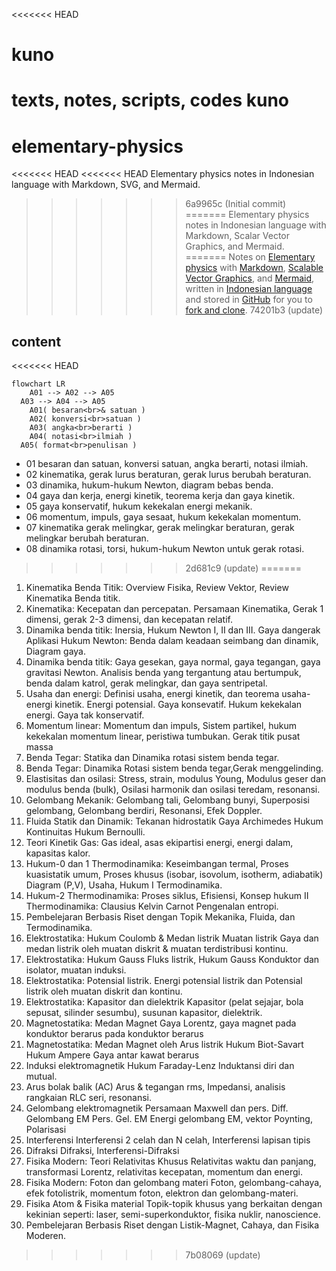 <<<<<<< HEAD
# kuno
texts, notes, scripts, codes kuno 
=======
# elementary-physics
<<<<<<< HEAD
<<<<<<< HEAD
Elementary physics notes in Indonesian language with Markdown, SVG, and Mermaid.
>>>>>>> 6a9965c (Initial commit)
=======
Elementary physics notes in Indonesian language with Markdown, Scalar Vector Graphics, and Mermaid.
=======
Notes on [Elementary physics](https://en.wikipedia.org/wiki/Outline_of_physics#General_concepts_of_physics) with [Markdown](https://www.markdownguide.org/), [Scalable Vector Graphics](https://developer.mozilla.org/en-US/docs/Web/SVG), and [Mermaid](https://mermaid-js.github.io/mermaid/), written in [Indonesian language](https://www.expat.or.id/info/historyofbahasaindonesia.html) and stored in [GitHub](https://github.com/) for you to [fork and clone](https://github.community/t/the-difference-between-forking-and-cloning-a-repository/10189).
>>>>>>> 74201b3 (update)


## content
<<<<<<< HEAD

```mermaid
flowchart LR
	A01 --> A02 --> A05
  A03 --> A04 --> A05
	A01( besaran<br>& satuan )
	A02( konversi<br>satuan )
	A03( angka<br>berarti )
	A04( notasi<br>ilmiah )
  A05( format<br>penulisan )
```



+ 01 besaran dan satuan, konversi satuan, angka berarti, notasi ilmiah.
+ 02 kinematika, gerak lurus beraturan, gerak lurus berubah beraturan.
+ 03 dinamika, hukum-hukum Newton, diagram bebas benda.
+ 04 gaya dan kerja, energi kinetik, teorema kerja dan gaya kinetik.
+ 05 gaya konservatif, hukum kekekalan energi mekanik.
+ 06 momentum, impuls, gaya sesaat, hukum kekekalan momentum.
+ 07 kinematika gerak melingkar, gerak melingkar beraturan, gerak melingkar berubah beraturan.
+ 08 dinamika rotasi, torsi, hukum-hukum Newton untuk gerak rotasi.
>>>>>>> 2d681c9 (update)
=======
1. Kinematika Benda Titik: Overview Fisika, Review Vektor, Review Kinematika Benda titik.
2. Kinematika: Kecepatan dan percepatan. Persamaan Kinematika, Gerak 1 dimensi, gerak 2-3 dimensi, dan kecepatan relatif.
3. Dinamika benda titik: Inersia, Hukum Newton I, II dan III. Gaya dangerak Aplikasi Hukum Newton: Benda dalam keadaan seimbang dan dinamik, Diagram gaya.
4. Dinamika benda titik: Gaya gesekan, gaya normal, gaya tegangan, gaya gravitasi Newton. Analisis benda yang tergantung atau bertumpuk, benda dalam katrol, gerak melingkar, dan gaya sentripetal.
5. Usaha dan energi: Definisi usaha, energi kinetik, dan teorema usaha-energi kinetik. Energi potensial. Gaya konsevatif. Hukum kekekalan energi. Gaya tak konservatif.
6. Momentum linear: Momentum dan impuls, Sistem partikel, hukum kekekalan momentum linear, peristiwa tumbukan. Gerak titik pusat massa
7. Benda Tegar: Statika dan Dinamika rotasi sistem benda tegar.
8. Benda Tegar: Dinamika Rotasi sistem benda tegar,Gerak menggelinding.
9. Elastisitas dan osilasi: Stress, strain, modulus Young, Modulus geser dan modulus benda (bulk), Osilasi harmonik dan osilasi teredam, resonansi.
10. Gelombang Mekanik: Gelombang tali, Gelombang bunyi, Superposisi gelombang, Gelombang berdiri, Resonansi, Efek Doppler.
11. Fluida Statik dan Dinamik: Tekanan hidrostatik Gaya Archimedes Hukum Kontinuitas Hukum Bernoulli.
12. Teori Kinetik Gas: Gas ideal, asas ekipartisi energi, energi dalam, kapasitas kalor.
13. Hukum-0 dan 1 Thermodinamika: Keseimbangan termal, Proses kuasistatik umum, Proses khusus (isobar, isovolum, isotherm, adiabatik) Diagram (P,V), Usaha, Hukum I Termodinamika.
14. Hukum-2 Thermodinamika: Proses siklus, Efisiensi, Konsep hukum II Thermodinamika: Clausius Kelvin Carnot Pengenalan entropi.
15. Pembelejaran Berbasis Riset dengan Topik Mekanika, Fluida, dan Termodinamika.
16. Elektrostatika: Hukum Coulomb & Medan listrik	Muatan listrik Gaya dan medan listrik oleh muatan diskrit & muatan terdistribusi kontinu.
17. Elektrostatika: Hukum Gauss	Fluks listrik, Hukum Gauss Konduktor dan isolator, muatan induksi.
18. Elektrostatika: Potensial listrik.	Energi potensial listrik dan Potensial listrik oleh muatan diskrit dan kontinu.
19. Elektrostatika: Kapasitor dan dielektrik	Kapasitor (pelat sejajar, bola sepusat, silinder sesumbu), susunan kapasitor, dielektrik.
20. Magnetostatika: Medan Magnet	Gaya Lorentz, gaya magnet pada konduktor berarus pada konduktor berarus
21. Magnetostatika: Medan Magnet oleh Arus listrik	Hukum Biot-Savart Hukum Ampere Gaya antar kawat berarus
22. Induksi elektromagnetik	Hukum Faraday-Lenz Induktansi diri dan mutual.
23. Arus bolak balik (AC)	Arus & tegangan rms, Impedansi, analisis rangkaian RLC seri, resonansi.
24. Gelombang elektromagnetik	Persamaan Maxwell dan pers. Diff. Gelombang EM Pers. Gel. EM Energi gelombang EM, vektor Poynting, Polarisasi
25. Interferensi	Interferensi 2 celah dan N celah, Interferensi lapisan tipis
26. Difraksi	Difraksi, Interferensi-Difraksi
27. Fisika Modern: Teori Relativitas Khusus	Relativitas waktu dan panjang, transformasi Lorentz, relativitas kecepatan, momentum dan energi.
28. Fisika Modern: Foton dan gelombang materi	Foton, gelombang-cahaya, efek fotolistrik, momentum foton, elektron dan gelombang-materi.
29. Fisika Atom & Fisika material	Topik-topik khusus yang berkaitan dengan kekinian seperti: laser, semi-superkonduktor, fisika nuklir, nanoscience.
30. Pembelejaran Berbasis Riset dengan Listik-Magnet, Cahaya, dan Fisika Moderen.
>>>>>>> 7b08069 (update)
